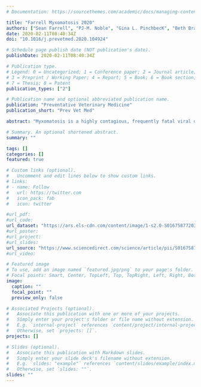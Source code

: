 ```yaml
---
# Documentation: https://sourcethemes.com/academic/docs/managing-content/

title: "Farrell Myxomatosis 2020"
authors: ["Sean Farrell", "PJ-M. Noble", "Gina L. PinchbecK", "Beth Brant", "Anthony Caravaggi", "David A. Singleton", "Alan D. Radford"]
date: 2020-02-11T08:40:34Z
doi: "10.1016/j.prevetmed.2020.104924"

# Schedule page publish date (NOT publication's date).
publishDate: 2020-02-11T08:40:34Z

# Publication type.
# Legend: 0 = Uncategorized; 1 = Conference paper; 2 = Journal article;
# 3 = Preprint / Working Paper; 4 = Report; 5 = Book; 6 = Book section;
# 7 = Thesis; 8 = Patent
publication_types: ["2"]

# Publication name and optional abbreviated publication name.
publication: "Preventative Veterinary Medicine"
publication_short: "Prev Vet Med"

abstract: "Myxomatosis is a highly contagious, frequently fatal viral disease affecting both wild and domesticated European rabbits across many areas of the world. Here we used electronic health records (EHRs) collected from pet rabbits attending a sentinel voluntary network of 191 veterinary practices across Great Britain (GB) between March 2014 and June 2019 to identify new features of this disease's epidemiology. From a total of 89,408 rabbit consultations, text mining verified by domain experts identified 207 (0.23%) cases where myxomatosis was the only differential diagnosis recorded by the attending practitioner. Cases occurred in all months but February and were distributed across the country. Consistent with studies in wild rabbits, the majority of cases occurred between August and November. However, there was also evidence for considerable variation between years. A nested case control study identified important risk factors for myxomatosis within this pet animal population including season, sex, age, vaccination status and distance to likely wild rabbit habitats. Female entire rabbits were twice as likely to be a case (odds ratio (OR) 1.98, 95% confidence interval (CI) 1.26-3.13, p = 0.003), suggesting a novel role for behaviour in driving transmission from wild to domesticated rabbits. Vaccination had the largest protective effect with vaccinated rabbits being 8.3 times less likely to be a case than unvaccinated rabbits (OR = 0.12, 95% CI 0.06-0.21, p=<0.001). Using a health informatics approach, we add new understanding to seasonal patterns of myxomatosis, confirming existing risk factors and identifying new ones that together can inform targeted health messages to rabbit owners and veterinary practitioners aimed at reducing the impact of this preventable disease. The surveillance of disease in pet rabbit sentinels also provides novel insight to disease in wild sympatric rabbit populations where infection is maintained."

# Summary. An optional shortened abstract.
summary: ""

tags: []
categories: []
featured: true

# Custom links (optional).
#   Uncomment and edit lines below to show custom links.
# links:
# - name: Follow
#   url: https://twitter.com
#   icon_pack: fab
#   icon: twitter

#url_pdf:
#url_code:
url_dataset: "https://ars.els-cdn.com/content/image/1-s2.0-S0167587720300507-mmc1.zip"
#url_poster:
#url_project:
#url_slides:
url_source: "https://www.sciencedirect.com/science/article/pii/S0167587720300507"
#url_video:

# Featured image
# To use, add an image named `featured.jpg/png` to your page's folder. 
# Focal points: Smart, Center, TopLeft, Top, TopRight, Left, Right, BottomLeft, Bottom, BottomRight.
image:
  caption: ""
  focal_point: ""
  preview_only: false

# Associated Projects (optional).
#   Associate this publication with one or more of your projects.
#   Simply enter your project's folder or file name without extension.
#   E.g. `internal-project` references `content/project/internal-project/index.md`.
#   Otherwise, set `projects: []`.
projects: []

# Slides (optional).
#   Associate this publication with Markdown slides.
#   Simply enter your slide deck's filename without extension.
#   E.g. `slides: "example"` references `content/slides/example/index.md`.
#   Otherwise, set `slides: ""`.
slides: ""
---
```

